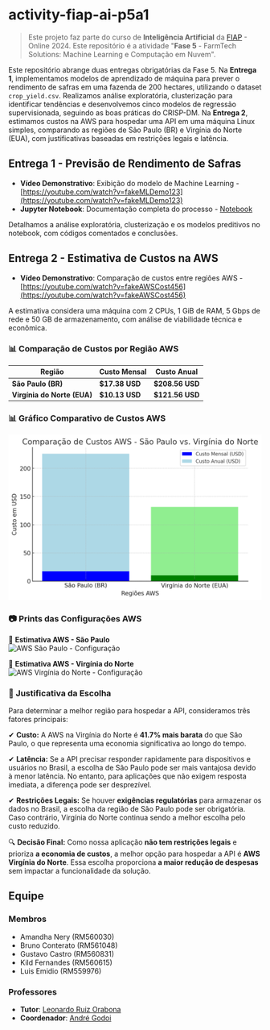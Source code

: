 # activity-fiap-ai-p5a1

> Este projeto faz parte do curso de **Inteligência Artificial** da [FIAP](https://github.com/fiap) - Online 2024. Este repositório é a atividade "**Fase 5** - FarmTech Solutions: Machine Learning e Computação em Nuvem".

Este repositório abrange duas entregas obrigatórias da Fase 5. Na **Entrega 1**, implementamos modelos de aprendizado de máquina para prever o rendimento de safras em uma fazenda de 200 hectares, utilizando o dataset `crop_yield.csv`. Realizamos análise exploratória, clusterização para identificar tendências e desenvolvemos cinco modelos de regressão supervisionada, seguindo as boas práticas do CRISP-DM. Na **Entrega 2**, estimamos custos na AWS para hospedar uma API em uma máquina Linux simples, comparando as regiões de São Paulo (BR) e Virgínia do Norte (EUA), com justificativas baseadas em restrições legais e latência.

## Entrega 1 - Previsão de Rendimento de Safras

- **Vídeo Demonstrativo**: Exibição do modelo de Machine Learning - [https://youtube.com/watch?v=fakeMLDemo123](https://youtube.com/watch?v=fakeMLDemo123)  
- **Jupyter Notebook**: Documentação completa do processo - [Notebook](./LuisFillipeEmidio_rm559976_pbl_fase5.ipynb)  

Detalhamos a análise exploratória, clusterização e os modelos preditivos no notebook, com códigos comentados e conclusões.

## Entrega 2 - Estimativa de Custos na AWS

- **Vídeo Demonstrativo**: Comparação de custos entre regiões AWS - [https://youtube.com/watch?v=fakeAWSCost456](https://youtube.com/watch?v=fakeAWSCost456)  

A estimativa considera uma máquina com 2 CPUs, 1 GiB de RAM, 5 Gbps de rede e 50 GB de armazenamento, com análise de viabilidade técnica e econômica.

### 📊 Comparação de Custos por Região AWS

| Região | Custo Mensal | Custo Anual |
|--------|-------------|-------------|
| **São Paulo (BR)** | **$17.38 USD** | **$208.56 USD** |
| **Virgínia do Norte (EUA)** | **$10.13 USD** | **$121.56 USD** |

### 📊 Gráfico Comparativo de Custos AWS

![Comparação de Custos AWS](assets/aws_cost_comparison.png)

### 📷 Prints das Configurações AWS

📌 **Estimativa AWS - São Paulo**  
![AWS São Paulo - Configuração](assets/aws_sao_paulo.png)  

📌 **Estimativa AWS - Virgínia do Norte**  
![AWS Virgínia do Norte - Configuração](assets/aws_virginia.png)  

### 📌 Justificativa da Escolha

Para determinar a melhor região para hospedar a API, consideramos três fatores principais:

✔ **Custo:** A AWS na Virgínia do Norte é **41.7% mais barata** do que São Paulo, o que representa uma economia significativa ao longo do tempo.

✔ **Latência:** Se a API precisar responder rapidamente para dispositivos e usuários no Brasil, a escolha de São Paulo pode ser mais vantajosa devido à menor latência. No entanto, para aplicações que não exigem resposta imediata, a diferença pode ser desprezível.

✔ **Restrições Legais:** Se houver **exigências regulatórias** para armazenar os dados no Brasil, a escolha da região de São Paulo pode ser obrigatória. Caso contrário, Virgínia do Norte continua sendo a melhor escolha pelo custo reduzido.

🔍 **Decisão Final:** Como nossa aplicação **não tem restrições legais** e prioriza **a economia de custos**, a melhor opção para hospedar a API é **AWS Virgínia do Norte**. Essa escolha proporciona **a maior redução de despesas** sem impactar a funcionalidade da solução.

## Equipe

### Membros

- Amandha Nery (RM560030)  
- Bruno Conterato (RM561048)  
- Gustavo Castro (RM560831)  
- Kild Fernandes (RM560615)  
- Luis Emidio (RM559976)  

### Professores

- **Tutor**: [Leonardo Ruiz Orabona](https://www.linkedin.com/in/leonardoorabona/)  
- **Coordenador**: [André Godoi](https://www.linkedin.com/in/profandregodoi/)  
